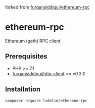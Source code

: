 forked from [furqansiddiqui/ethereum-rpc](https://github.com/furqansiddiqui/ethereum-rpc)

# ethereum-rpc

Ethereum (geth) RPC client

## Prerequisites

* PHP >= 7.1
* [furqansiddiqui/http-client](https://github.com/furqansiddiqui/http-client) >= v0.3.0

## Installation

`composer require lidelin/ethereum-rpc`